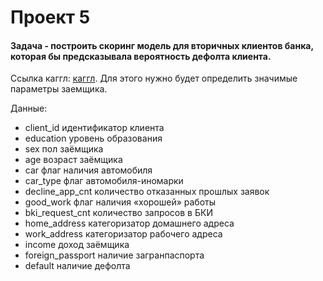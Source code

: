 # Проект 5
#### Задача - построить скоринг модель для вторичных клиентов банка, которая бы предсказывала вероятность дефолта клиента. 
Ссылка каггл: [каггл](https://www.kaggle.com/competitions/sf-scoring/overview).
Для этого нужно будет определить значимые параметры заемщика.

Данные:
- client_id	идентификатор клиента
- education	уровень образования
- sex	пол заёмщика
- age	возраст заёмщика
- car	флаг наличия автомобиля
- car_type	флаг автомобиля-иномарки
- decline_app_cnt	количество отказанных прошлых заявок
- good_work	флаг наличия «хорошей» работы
- bki_request_cnt	количество запросов в БКИ
- home_address	категоризатор домашнего адреса
- work_address	категоризатор рабочего адреса
- income	доход заёмщика
- foreign_passport	наличие загранпаспорта
- default	наличие дефолта
